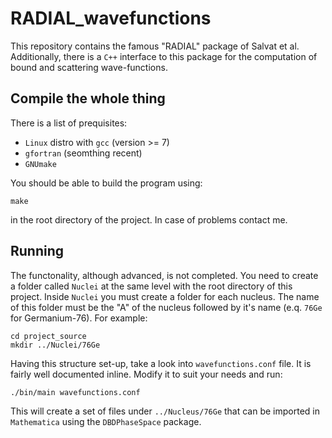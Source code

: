 # RADIAL_wavefunctions

This repository contains the famous "RADIAL" package of Salvat et al. Additionally, there is a `C++` interface to this package for the computation of bound and scattering wave-functions.

## Compile the whole thing
There is a list of prequisites:
- `Linux` distro with `gcc` (version >= 7)
- `gfortran` (seomthing recent)
- `GNUmake`

You should be able to build the program using:
```
make
```
in the root directory of the project.
In case of problems contact me.

## Running
The functonality, although advanced, is not completed. You need to create a folder called `Nuclei` at the same level with the root directory of this project. Inside `Nuclei` you must create a folder for each nucleus. The name of this folder must be the "A" of the nucleus followed by it's name (e.q. `76Ge` for Germanium-76). For example:
```
cd project_source
mkdir ../Nuclei/76Ge
```

Having this structure set-up, take a look into `wavefunctions.conf` file. It is fairly well documented inline. Modify it to suit your needs and run:
```
./bin/main wavefunctions.conf
```
This will create a set of files under `../Nucleus/76Ge` that can be imported in `Mathematica` using the `DBDPhaseSpace` package.
